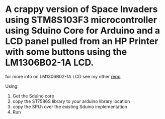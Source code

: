 # A crappy version of Space Invaders using STM8S103F3 microcontroller using Sduino Core for Arduino and a LCD panel pulled from an HP Printer with some buttons using the LM1306B02-1A LCD.

for more info on LM1306B02-1A LCD see my other [repo](https://github.com/ronenkr/LM1306B02-1A)

Using:
1. Get the Sduino core
2. copy the ST7586S library to your arduino library location
3. copy the SPI.h over the existing Sduino implementation
4. Run
